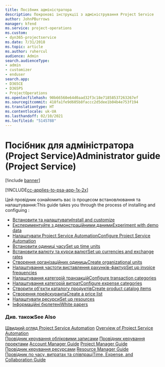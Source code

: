 ```yaml
---
title: Посібник адміністратора
description: Покрокові інструкції з адміністрування Project Service
author: JohnPBurrows
manager: kfend
ms.service: project-operations
ms.custom:
- dyn365-projectservice
ms.date: 7/31/2018
ms.topic: article
ms.author: ruhercul
audience: Admin
search.audienceType:
- admin
- customizer
- enduser
search.app:
- D365CE
- D365PS
- ProjectOperations
ms.openlocfilehash: 90b66560e64d0aad32f3c18e71858537263267ef
ms.sourcegitcommit: 418fa1fe9d605b8faccc2d5dee1b04b4e753f194
ms.translationtype: HT
ms.contentlocale: uk-UA
ms.lasthandoff: 02/10/2021
ms.locfileid: "5145788"
---
```

# <a name="administrator-guide-project-service"></a><span data-ttu-id="da591-103">Посібник для адміністратора (Project Service)</span><span class="sxs-lookup"><span data-stu-id="da591-103">Administrator guide (Project Service)</span></span>

[!include [banner](../includes/psa-now-project-operations.md)]

[!INCLUDE[cc-applies-to-psa-app-1x-2x](../includes/cc-applies-to-psa-app-1x-2x.md)]

<span data-ttu-id="da591-104">Цей провідник ознайомить вас із процесом встановлювання та налаштування:</span><span class="sxs-lookup"><span data-stu-id="da591-104">This guide takes you through the process of installing and configuing :</span></span>  
  
- [<span data-ttu-id="da591-105">Встановити та налаштувати</span><span class="sxs-lookup"><span data-stu-id="da591-105">Install and customize</span></span>](install-customize.md)
- [<span data-ttu-id="da591-106">Експериментуйте з демонстраційними даними</span><span class="sxs-lookup"><span data-stu-id="da591-106">Experiment with demo data</span></span>](use-demo-data.md)
- [<span data-ttu-id="da591-107">Налаштувати Project Service Automation</span><span class="sxs-lookup"><span data-stu-id="da591-107">Configure Project Service Automation</span></span>](configure.md)
- [<span data-ttu-id="da591-108">Встановити одиниці часу</span><span class="sxs-lookup"><span data-stu-id="da591-108">Set up time units</span></span>](set-up-time-units.md)
- [<span data-ttu-id="da591-109">Встановити валюту та курси валют</span><span class="sxs-lookup"><span data-stu-id="da591-109">Set up currencies and exchange rates</span></span>](set-up-currencies-exchange-rates.md)
- [<span data-ttu-id="da591-110">Створення організаційних одиниць</span><span class="sxs-lookup"><span data-stu-id="da591-110">Create organizational units</span></span>](create-organizational-units.md)
- [<span data-ttu-id="da591-111">Налаштування частоти виставлення рахунків-фактур</span><span class="sxs-lookup"><span data-stu-id="da591-111">Set up invoice frequencies</span></span>](set-up-invoice-frequencies.md)
- [<span data-ttu-id="da591-112">Налаштування категорій транзакцій</span><span class="sxs-lookup"><span data-stu-id="da591-112">Configure transaction categories</span></span>](configure-transaction-categories.md)
- [<span data-ttu-id="da591-113">Налаштування категорій витрат</span><span class="sxs-lookup"><span data-stu-id="da591-113">Configure expense categories</span></span>](configure-expense-categories.md)
- [<span data-ttu-id="da591-114">Створити об'єкти каталогу продуктів</span><span class="sxs-lookup"><span data-stu-id="da591-114">Create product catalog items</span></span>](create-product-catalog-items.md)
- [<span data-ttu-id="da591-115">Створення прейскуранта</span><span class="sxs-lookup"><span data-stu-id="da591-115">Create a price list</span></span>](create-price-list.md)
- [<span data-ttu-id="da591-116">Налаштувати ресурси</span><span class="sxs-lookup"><span data-stu-id="da591-116">Set up resources</span></span>](set-up-resources.md)
- [<span data-ttu-id="da591-117">Інформаційні бюлетені</span><span class="sxs-lookup"><span data-stu-id="da591-117">White papers</span></span>](white-papers.md)
  
### <a name="see-also"></a><span data-ttu-id="da591-118">Див. також</span><span class="sxs-lookup"><span data-stu-id="da591-118">See Also</span></span>  
 <span data-ttu-id="da591-119">[Швидкий огляд Project Service Automation](../psa/overview.md)  </span><span class="sxs-lookup"><span data-stu-id="da591-119">[Overview of Project Service Automation](../psa/overview.md)  </span></span>  
 <span data-ttu-id="da591-120">[Провідник керування обліковими записами](../psa/account-manager-guide.md) [Провідник керування проектами](../psa/project-manager-guide.md) </span><span class="sxs-lookup"><span data-stu-id="da591-120">[Account Manager Guide](../psa/account-manager-guide.md) [Project Manager Guide](../psa/project-manager-guide.md) </span></span>  
 <span data-ttu-id="da591-121">[Провідник керування ресурсами](../psa/resource-manager-guide.md) </span><span class="sxs-lookup"><span data-stu-id="da591-121">[Resource Manager Guide](../psa/resource-manager-guide.md) </span></span>  
 [<span data-ttu-id="da591-122">Провідник по часу, витратах та співпраці</span><span class="sxs-lookup"><span data-stu-id="da591-122">Time, Expense, and Collaboration Guide</span></span>](../psa/time-expense-collaboration-guide.md)
